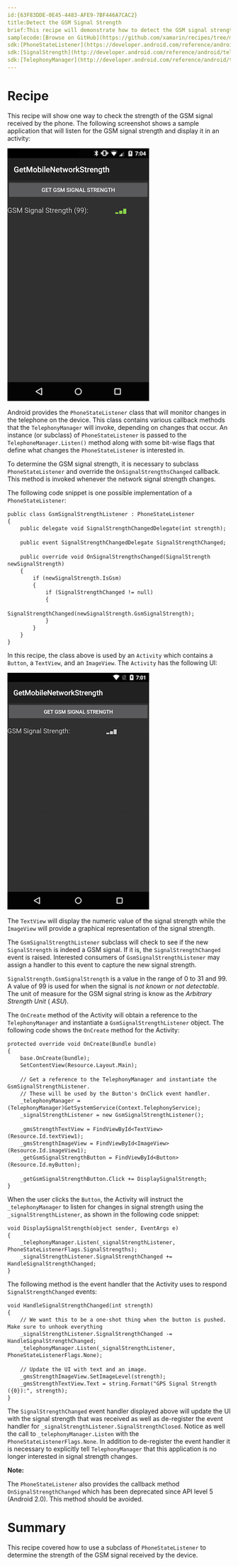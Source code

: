 ```yaml
---
id:{63F83DDE-0E45-4483-AFE9-7BF446A7CAC2}  
title:Detect the GSM Signal Strength  
brief:This recipe will demonstrate how to detect the GSM signal strength in Xamarin.Android.  
samplecode:[Browse on GitHub](https://github.com/xamarin/recipes/tree/master/android/networking/gsm_strength)
sdk:[PhoneStateListener](https://developer.android.com/reference/android/telephony/PhoneStateListener.html)  
sdk:[SignalStrength](http://developer.android.com/reference/android/telephony/SignalStrength.html)  
sdk:[TelephonyManager](http://developer.android.com/reference/android/telephony/TelephonyManager.html)  
---
```


<a name="Recipe" class="injected"></a>

# Recipe

This recipe will show one way to check the strength of the GSM signal received by the phone. The following screenshot shows a sample application that will listen for the GSM signal strength and display it in an activity:

 ![](Images/gsm_signal_strength_2.png)

Android provides the `PhoneStateListener` class that will monitor changes in the telephone on the device. This class contains various callback methods that the `TelephonyManager` will invoke, depending on changes that occur. An instance (or subclass) of `PhoneStateListener` is passed to the `TelephoneManager.Listen()` method along with some bit-wise flags that define what changes the `PhoneStateListener` is interested in.

To determine the GSM signal strength, it is necessary to subclass `PhoneStateListener` and override the `OnSignalStrengthsChanged` callback. This method is invoked whenever the network signal strength changes.

The following code snippet is one possible implementation of a `PhoneStateListener`:

```
public class GsmSignalStrengthListener : PhoneStateListener
{
	public delegate void SignalStrengthChangedDelegate(int strength);

	public event SignalStrengthChangedDelegate SignalStrengthChanged;

	public override void OnSignalStrengthsChanged(SignalStrength newSignalStrength)
	{
		if (newSignalStrength.IsGsm)
		{
			if (SignalStrengthChanged != null)
			{
				SignalStrengthChanged(newSignalStrength.GsmSignalStrength);
			}
		}
	}
}
```

In this recipe, the class above is used by an `Activity` which contains a `Button`, a `TextView`, and an `ImageView`. The `Activity` has the following UI:

 ![](Images/gsm_signal_strength_1.png)

The `TextView` will display the numeric value of the signal strength while the `ImageView` will provide a graphical representation of the signal strength.

The `GsmSignalStrengthListener` subclass will check to see if the new `SignalStrength` is indeed a GSM signal. If it is, the `SignalStrengthChanged` event is raised. Interested consumers of `GsmSignalStrengthListener` may assign a handler to this event to capture the new signal strength.

`SignalStrength.GsmSignalStrength` is a value in the range of 0 to 31 and 99. A value of 99 is used for when the signal is *not known* or *not detectable*. The unit of measure for the GSM signal string is know as the *Arbitrary Strength Unit* ( *ASU*).

The `OnCreate` method of the Activity will obtain a reference to the `TelephonyManager` and instantiate a `GsmSignalStrengthListener` object. The following code shows the `OnCreate` method for the Activity:

```
protected override void OnCreate(Bundle bundle)
{
	base.OnCreate(bundle);
	SetContentView(Resource.Layout.Main);

	// Get a reference to the TelephonyManager and instantiate the GsmSignalStrengthListener.
	// These will be used by the Button's OnClick event handler.
	_telephonyManager = (TelephonyManager)GetSystemService(Context.TelephonyService);
	_signalStrengthListener = new GsmSignalStrengthListener();

	_gmsStrengthTextView = FindViewById<TextView>(Resource.Id.textView1);
	_gmsStrengthImageView = FindViewById<ImageView>(Resource.Id.imageView1);
	_getGsmSignalStrengthButton = FindViewById<Button>(Resource.Id.myButton);

	_getGsmSignalStrengthButton.Click += DisplaySignalStrength;
}
```

When the user clicks the `Button`, the Activity will instruct the `_telephonyManager` to listen for changes in signal strength using the `_signalStrengthListener`, as shown in the following code snippet:

```
void DisplaySignalStrength(object sender, EventArgs e)
{
	_telephonyManager.Listen(_signalStrengthListener, PhoneStateListenerFlags.SignalStrengths);
	_signalStrengthListener.SignalStrengthChanged += HandleSignalStrengthChanged;
}
```

The following method is the event handler that the Activity uses to respond `SignalStrengthChanged` events:

```
void HandleSignalStrengthChanged(int strength)
{
	// We want this to be a one-shot thing when the button is pushed. Make sure to unhook everything
	_signalStrengthListener.SignalStrengthChanged -= HandleSignalStrengthChanged;
	_telephonyManager.Listen(_signalStrengthListener, PhoneStateListenerFlags.None);

	// Update the UI with text and an image.
	_gmsStrengthImageView.SetImageLevel(strength);
	_gmsStrengthTextView.Text = string.Format("GPS Signal Strength ({0}):", strength);
}
```

The `SignalStrengthChanged` event handler displayed above will update the UI with the signal strength that was received as well as de-register the event handler for `_signalStrengthListener.SignalStrengthClosed`. Notice as well the call to `_telephonyManager.Listen` with the `PhoneStateListenerFlags.None`. In addition to de-register the event handler it is necessary to explicitly tell `TelephonyManager` that this application is no longer interested in signal strength changes.

<div class="note"><strong>Note:</strong><p> The <code>PhoneStateListener</code> also provides the callback method <code>OnSignalStrengthChanged</code> which has been deprecated since API level 5 (Android 2.0). This method should be avoided.</p></div>

 <a name="Summary" class="injected"></a>


# Summary

This recipe covered how to use a subclass of `PhoneStateListener` to determine the strength of the GSM signal received by the device.